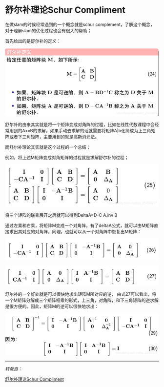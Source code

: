 # 舒尔补理论Schur Compliment

在做slam的时候经常遇到的一个概念就是schur complement，了解这个概念，对于理解slam的优化过程也会有很大的帮助；

首先给出的是舒尔补的定义：

![](./resource/1.png)

舒尔补的由来其实就是将一个矩阵变成对角阵的过程，比如在线性代数课程中会经常用到的Ax=B的求解，如果手动去求解的话就需要将矩阵A|b化简成为上三角矩阵或者下三角矩阵，主要用到的就是高斯消元法。

而舒尔补理论其实就是这个过程的一个总结；

例如，将上述M矩阵变成对角矩阵的过程就是求解舒尔补的过程；

![](./resource/2.png)

将三个矩阵的联乘展开之后就可以得到DeltaA=D-C A.inv B

通过左乘和右乘，将矩阵M变成一个对角阵。有了deltaA公式，就可以由M矩阵直接求出其对应的对角阵，同理，也就可以从一个对角阵中恢复出M矩阵：

![](./resource/3.png)

![](./resource/4.png)

舒尔补的一个好处就是可以很快地求出矩阵M所对应的逆， 由式27可以看出，将一个M矩阵分解成三个矩阵相乘的形式，上三角，对角阵，和下三角矩阵的逆求解是很方便的。因此，矩阵M的逆可以很快地求出：

![](./resource/5.png)





------

*转载自：*

[舒尔补理论Schur Compliment](https://blog.csdn.net/qq_25458977/article/details/102721773)

